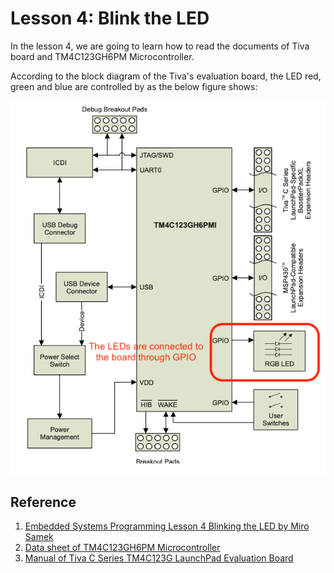 # Lesson 4: Blink the LED

In the lesson 4, we are going to learn how to read the documents of Tiva board and TM4C123GH6PM Microcontroller. 

According to the block diagram of the Tiva's evaluation board, the LED red, green and blue are controlled by as the below figure shows:

![How the LEDs connect to TIVA Board](https://raw.githubusercontent.com/0xyd/PureMetal/main/Miro%20Samek/Lesson%204/pics/How%20the%20LEDs%20connect%20to%20TIVA%20Board.png)

## Reference
1. [Embedded Systems Programming Lesson 4 Blinking the LED by Miro Samek](https://www.youtube.com/watch?v=D0VuYe77Wu0&list=PLfcIZXsDLA1-QEyrD4R9YcWWKpbCcrGVP&index=5)
2. [Data sheet of TM4C123GH6PM Microcontroller](https://www.ti.com/lit/ds/symlink/tm4c123gh6pm.pdf?ts=1629421963999&ref_url=https%253A%252F%252Fwww.google.com%252F)
3. [Manual of Tiva C Series TM4C123G LaunchPad Evaluation Board](https://www.ti.com/lit/ug/spmu296/spmu296.pdf?ts=1629375237888&ref_url=https%253A%252F%252Fwww.google.com%252F)